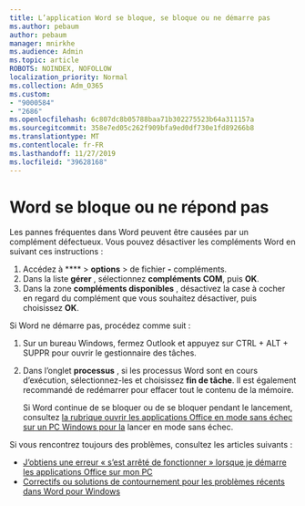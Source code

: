 ```yaml
---
title: L’application Word se bloque, se bloque ou ne démarre pas
ms.author: pebaum
author: pebaum
manager: mnirkhe
ms.audience: Admin
ms.topic: article
ROBOTS: NOINDEX, NOFOLLOW
localization_priority: Normal
ms.collection: Adm_O365
ms.custom:
- "9000584"
- "2686"
ms.openlocfilehash: 6c807dc8b05788baa71b302275523b64a311157a
ms.sourcegitcommit: 358e7ed05c262f909bfa9ed0df730e1fd89266b8
ms.translationtype: MT
ms.contentlocale: fr-FR
ms.lasthandoff: 11/27/2019
ms.locfileid: "39628168"
---
```

# <a name="word-crashes-or-doesnt-respond"></a>Word se bloque ou ne répond pas

Les pannes fréquentes dans Word peuvent être causées par un complément défectueux. Vous pouvez désactiver les compléments Word en suivant ces instructions :

1. Accédez à **** > **options** > de fichier **-** compléments.
2. Dans la liste **gérer** , sélectionnez **compléments COM**, puis **OK**.
3. Dans la zone **compléments disponibles** , désactivez la case à cocher en regard du complément que vous souhaitez désactiver, puis choisissez **OK**.

Si Word ne démarre pas, procédez comme suit :

1.   Sur un bureau Windows, fermez Outlook et appuyez sur CTRL + ALT + SUPPR pour ouvrir le gestionnaire des tâches. 
2. Dans l’onglet **processus** , si les processus Word sont en cours d’exécution, sélectionnez-les et choisissez **fin de tâche**. Il est également recommandé de redémarrer pour effacer tout le contenu de la mémoire.

    Si Word continue de se bloquer ou de se bloquer pendant le lancement, consultez [la rubrique ouvrir les applications Office en mode sans échec sur un PC Windows pour la](https://support.office.com/article/Open-Office-apps-in-safe-mode-on-a-Windows-PC-dedf944a-5f4b-4afb-a453-528af4f7ac72) lancer en mode sans échec.

Si vous rencontrez toujours des problèmes, consultez les articles suivants : 
- [J’obtiens une erreur « s’est arrêté de fonctionner » lorsque je démarre les applications Office sur mon PC](https://support.office.com/article/52bd7985-4e99-4a35-84c8-2d9b8301a2fa)
- [Correctifs ou solutions de contournement pour les problèmes récents dans Word pour Windows](https://support.office.com/article/bf6bf17c-2807-4871-83ce-e337ae8f0b86)